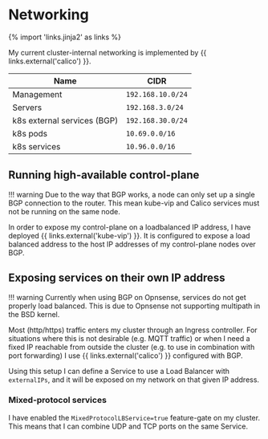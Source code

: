 # Networking

{% import 'links.jinja2' as links %}

My current cluster-internal networking is implemented by {{ links.external('calico') }}.

| Name                        | CIDR              |
| --------------------------- | ----------------- |
| Management                  | `192.168.10.0/24`  |
| Servers                     | `192.168.3.0/24` |
| k8s external services (BGP) | `192.168.30.0/24` |
| k8s pods                    | `10.69.0.0/16`    |
| k8s services                | `10.96.0.0/16`    |

## Running high-available control-plane

!!! warning
    Due to the way that BGP works, a node can only set up a single BGP connection to the router. This mean kube-vip and Calico services must not be running on the same node.

In order to expose my control-plane on a loadbalanced IP address, I have deployed {{ links.external('kube-vip') }}.
It is configured to expose a load balanced address to the host IP addresses of my control-plane nodes over BGP.

## Exposing services on their own IP address

!!! warning
    Currently when using BGP on Opnsense, services do not get properly load balanced. This is due to Opnsense not supporting multipath in the BSD kernel.

Most (http/https) traffic enters my cluster through an Ingress controller. For situations where this is not desirable (e.g. MQTT traffic) or when I need a fixed IP reachable from outside the cluster (e.g. to use in combination with port forwarding) I use {{ links.external('calico') }} configured with BGP.

Using this setup I can define a Service to use a Load Balancer with `externalIPs`, and it will be exposed on my network on that given IP address.

### Mixed-protocol services

I have enabled the `MixedProtocolLBService=true` feature-gate on my cluster. This means that I can combine UDP and TCP ports on the same Service.
